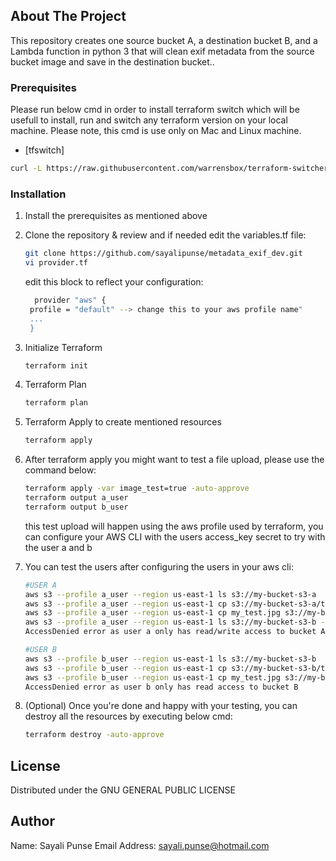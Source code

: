 ## About The Project

This repository creates one source bucket A, a destination bucket B, and a Lambda function in python 3 that will clean exif metadata from the source bucket image and save in the destination bucket..

### Prerequisites

Please run below cmd in order to install terraform switch which will be usefull to install, run and switch any terraform version on your local machine. Please note, this cmd is use only on Mac and Linux machine.

* [tfswitch]
```sh
curl -L https://raw.githubusercontent.com/warrensbox/terraform-switcher/release/install.sh | bash
```

### Installation

1. Install the prerequisites as mentioned above
2. Clone the repository & review and if needed edit the variables.tf file:
   
   ```sh
   git clone https://github.com/sayalipunse/metadata_exif_dev.git
   vi provider.tf
   ```
    edit this block to reflect your configuration:
   ```sh
     provider "aws" {
    profile = "default" --> change this to your aws profile name"
    ...
    }
   ```

3. Initialize Terraform
   
   ```sh
   terraform init
   ```

4. Terraform Plan
   
   ```sh
   terraform plan
   ```

5. Terraform Apply to create mentioned resources

   ```sh
   terraform apply
   ```

6. After terraform apply you might want to test a file upload, please use the command below:
   
   ```sh
   terraform apply -var image_test=true -auto-approve
   terraform output a_user
   terraform output b_user
   ```
   this test upload will happen using the aws profile used by terraform, you can configure your AWS CLI with the users access_key secret to try with the user a and b

7. You can test the users after configuring the users in your aws cli:

   ```sh
   #USER A
   aws s3 --profile a_user --region us-east-1 ls s3://my-bucket-s3-a
   aws s3 --profile a_user --region us-east-1 cp s3://my-bucket-s3-a/test/my_test.jpg .
   aws s3 --profile a_user --region us-east-1 cp my_test.jpg s3://my-bucket-s3-a/test/my_test.jpg
   aws s3 --profile a_user --region us-east-1 ls s3://my-bucket-s3-b --> This will give you
   AccessDenied error as user a only has read/write access to bucket A

   #USER B
   aws s3 --profile b_user --region us-east-1 ls s3://my-bucket-s3-b
   aws s3 --profile b_user --region us-east-1 cp s3://my-bucket-s3-b/test/my_test.jpg .
   aws s3 --profile b_user --region us-east-1 cp my_test.jpg s3://my-bucket-s3-b --> This will give you
   AccessDenied error as user b only has read access to bucket B
   ```

9. (Optional) Once you're done and happy with your testing, you can destroy all the resources by executing below cmd:

   ```sh
   terraform destroy -auto-approve
   ```

## License

Distributed under the GNU GENERAL PUBLIC LICENSE

## Author

Name: Sayali Punse
Email Address: sayali.punse@hotmail.com
